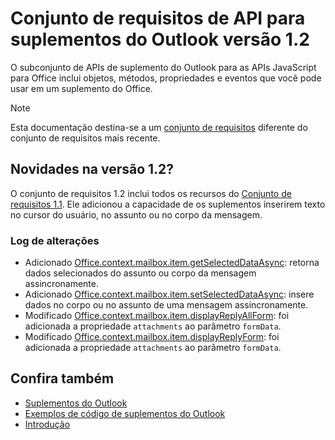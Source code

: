 # <a name="outlook-add-in-api-requirement-set-12"></a>Conjunto de requisitos de API para suplementos do Outlook versão 1.2

O subconjunto de APIs de suplemento do Outlook para as APIs JavaScript para Office inclui objetos, métodos, propriedades e eventos que você pode usar em um suplemento do Office.

> [!NOTE]
> Esta documentação destina-se a um [conjunto de requisitos](/office/dev/add-ins/reference/requirement-sets/outlook-api-requirement-sets) diferente do conjunto de requisitos mais recente. 

## <a name="whats-new-in-12"></a>Novidades na versão 1.2?

O conjunto de requisitos 1.2 inclui todos os recursos do [Conjunto de requisitos 1.1](../requirement-set-1.1/outlook-requirement-set-1.1.md). Ele adicionou a capacidade de os suplementos inserirem texto no cursor do usuário, no assunto ou no corpo da mensagem.

### <a name="change-log"></a>Log de alterações

- Adicionado [Office.context.mailbox.item.getSelectedDataAsync](office.context.mailbox.item.md#getselecteddataasynccoerciontype-options-callback--string): retorna dados selecionados do assunto ou corpo da mensagem assincronamente.
- Adicionado [Office.context.mailbox.item.setSelectedDataAsync](office.context.mailbox.item.md#setselecteddataasyncdata-options-callback): insere dados no corpo ou no assunto de uma mensagem assincronamente.
- Modificado [Office.context.mailbox.item.displayReplyAllForm](office.context.mailbox.item.md#displayreplyallformformdata): foi adicionada a propriedade `attachments` ao parâmetro `formData`.
- Modificado [Office.context.mailbox.item.displayReplyForm](office.context.mailbox.item.md#displayreplyformformdata): foi adicionada a propriedade `attachments` ao parâmetro `formData`.

## <a name="see-also"></a>Confira também

- [Suplementos do Outlook](https://docs.microsoft.com/outlook/add-ins/)
- [Exemplos de código de suplementos do Outlook](https://developer.microsoft.com/outlook/gallery/?filterBy=Outlook,Samples,Add-ins)
- [Introdução](https://docs.microsoft.com/outlook/add-ins/quick-start)